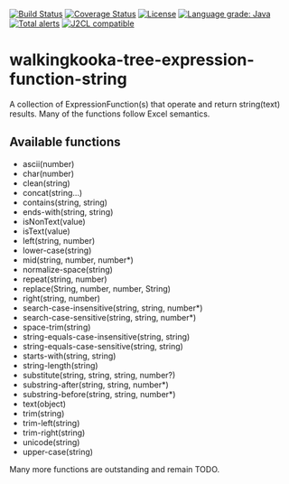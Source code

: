 [![Build Status](https://github.com/mP1/walkingkooka-tree-expression-function-string/actions/workflows/build.yaml/badge.svg)](https://github.com/mP1/walkingkooka-tree-expression-function-string/actions/workflows/build.yaml/badge.svg)
[![Coverage Status](https://coveralls.io/repos/github/mP1/walkingkooka-tree-expression-function-string/badge.svg?branch=master)](https://coveralls.io/github/mP1/walkingkooka-tree-expression-function-string?branch=master)
[![License](https://img.shields.io/badge/License-Apache%202.0-blue.svg)](https://opensource.org/licenses/Apache-2.0)
[![Language grade: Java](https://img.shields.io/lgtm/grade/java/g/mP1/walkingkooka-tree-expression-function-string.svg?logo=lgtm&logoWidth=18)](https://lgtm.com/projects/g/mP1/walkingkooka-tree-expression-function-string/context:java)
[![Total alerts](https://img.shields.io/lgtm/alerts/g/mP1/walkingkooka-tree-expression-function-string.svg?logo=lgtm&logoWidth=18)](https://lgtm.com/projects/g/mP1/walkingkooka-tree-expression-function-string/alerts/)
[![J2CL compatible](https://img.shields.io/badge/J2CL-compatible-brightgreen.svg)](https://github.com/mP1/j2cl-central)


# walkingkooka-tree-expression-function-string
A collection of ExpressionFunction(s) that operate and return string(text) results. Many of the functions follow Excel
semantics.



## Available functions

- ascii(number)
- char(number)
- clean(string)
- concat(string...)
- contains(string, string)
- ends-with(string, string)
- isNonText(value)
- isText(value)
- left(string, number)
- lower-case(string)
- mid(string, number, number*)
- normalize-space(string)
- repeat(string, number)
- replace(String, number, number, String)
- right(string, number)
- search-case-insensitive(string, string, number*)
- search-case-sensitive(string, string, number*)
- space-trim(string)
- string-equals-case-insensitive(string, string)
- string-equals-case-sensitive(string, string)
- starts-with(string, string)
- string-length(string)
- substitute(string, string, string, number?)
- substring-after(string, string, number*)
- substring-before(string, string, number*)
- text(object)
- trim(string)
- trim-left(string)
- trim-right(string)
- unicode(string)
- upper-case(string)

Many more functions are outstanding and remain TODO.


